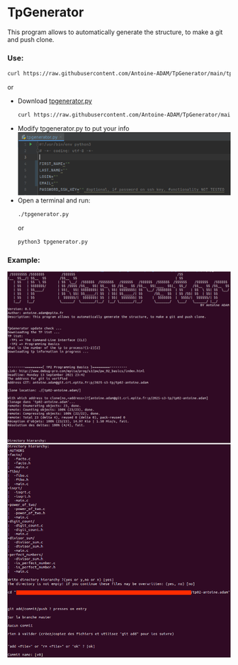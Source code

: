 # TpGenerator
This program allows to automatically generate the structure, to make a git and push clone.

### Use:

```bash
curl https://raw.githubusercontent.com/Antoine-ADAM/TpGenerator/main/tpgenerator.py --output tpgenerator.py && chmod 700 tpgenerator.py && ./tpgenerator.py
```

or

* Download [tpgenerator.py](https://raw.githubusercontent.com/Antoine-ADAM/TpGenerator/main/tpgenerator.py)
  ```bash
  curl https://raw.githubusercontent.com/Antoine-ADAM/TpGenerator/main/tpgenerator.py --output tpgenerator.py
  ```
* Modify tpgenerator.py to put your info ![](https://github.com/Antoine-ADAM/TpGenerator/blob/main/img/Line_to_modify.png?raw=true)
* Open a terminal and run:
  ```bash
  ./tpgenerator.py
  ```
  or
  ```bash
  python3 tpgenerator.py
  ```
### Example:

![](https://github.com/Antoine-ADAM/TpGenerator/blob/main/img/1.png?raw=true)
![](https://github.com/Antoine-ADAM/TpGenerator/blob/main/img/2.png?raw=true)
